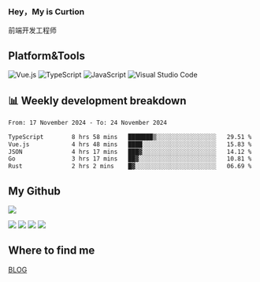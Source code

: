 ### Hey，My is Curtion
前端开发工程师
## Platform&Tools

![Vue.js](https://img.shields.io/badge/-Vue.js-4FC08D?style=flat-square&logo=Vue.js&logoColor=white)
![TypeScript](https://img.shields.io/badge/-TypeScript-007ACC?style=flat-square&logo=typescript&logoColor=white)
![JavaScript](https://img.shields.io/badge/-JavaScript-F7DF1E?style=flat-square&logo=javascript&logoColor=black)
![Visual Studio Code](https://img.shields.io/badge/-VSCode-007ACC?style=flat-square&logo=Visual-Studio-Code&logoColor=white)

## 📊 Weekly development breakdown

<!--START_SECTION:waka-->

```txt
From: 17 November 2024 - To: 24 November 2024

TypeScript        8 hrs 58 mins   ███████▒░░░░░░░░░░░░░░░░░   29.51 %
Vue.js            4 hrs 48 mins   ████░░░░░░░░░░░░░░░░░░░░░   15.83 %
JSON              4 hrs 17 mins   ███▓░░░░░░░░░░░░░░░░░░░░░   14.12 %
Go                3 hrs 17 mins   ██▓░░░░░░░░░░░░░░░░░░░░░░   10.81 %
Rust              2 hrs 2 mins    █▓░░░░░░░░░░░░░░░░░░░░░░░   06.69 %
```

<!--END_SECTION:waka-->

## My Github

![](http://github-profile-summary-cards.vercel.app/api/cards/profile-details?username=curtion&theme=nord_bright)

![](http://github-profile-summary-cards.vercel.app/api/cards/stats?username=curtion&theme=nord_bright)
![](http://github-profile-summary-cards.vercel.app/api/cards/productive-time?username=curtion&theme=nord_bright&utcOffset=8)
![](http://github-profile-summary-cards.vercel.app/api/cards/repos-per-language?username=curtion&theme=nord_bright)
![](http://github-profile-summary-cards.vercel.app/api/cards/most-commit-language?username=curtion&theme=nord_bright)

## Where to find me

[BLOG](https://blog.3gxk.net)

